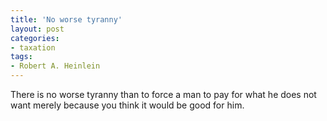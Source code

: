 ```yaml
---
title: 'No worse tyranny'
layout: post
categories:
- taxation
tags:
- Robert A. Heinlein
---
```


There is no worse tyranny than to force a man to pay for what he does not want merely because you think it would be good for him.